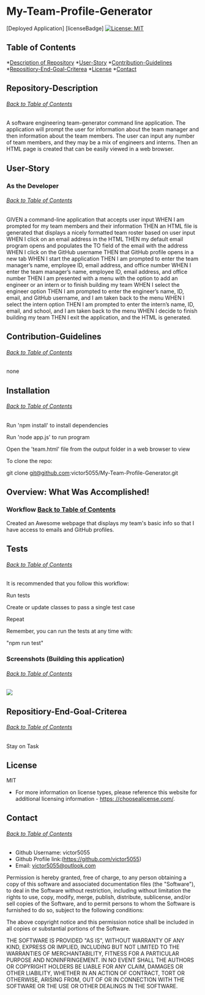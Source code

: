 # My-Team-Profile-Generator

[Deployed Application]
[licenseBadge] [![License: MIT](https://img.shields.io/badge/License-MIT-yellow.svg)](https://opensource.org/licenses/MIT)

## Table of Contents
*[Description of Repository](#Repository-Description)
*[User-Story](#User-Story)
*[Contribution-Guidelines](#Contribution-Guidelines)
*[Repositiory-End-Goal-Criterea](#Repositiory-End-Goal-Criterea)
*[License](#License)
*[Contact](#Contact)

## Repository-Description
###### [Back to Table of Contents](#Table-of-Contents)
A software engineering team-generator command line application. The application will prompt the user for information about the team manager and then information about the team members. The user can input any number of team members, and they may be a mix of engineers and interns. Then an HTML page is created that can be easily viewed in a web browser.


## User-Story
### As the Developer
###### [Back to Table of Contents](#Table-of-Contents)
GIVEN a command-line application that accepts user input
WHEN I am prompted for my team members and their information
THEN an HTML file is generated that displays a nicely formatted team roster based on user input
WHEN I click on an email address in the HTML
THEN my default email program opens and populates the TO field of the email with the address
WHEN I click on the GitHub username
THEN that GitHub profile opens in a new tab
WHEN I start the application
THEN I am prompted to enter the team manager’s name, employee ID, email address, and office number
WHEN I enter the team manager’s name, employee ID, email address, and office number
THEN I am presented with a menu with the option to add an engineer or an intern or to finish building my team
WHEN I select the engineer option
THEN I am prompted to enter the engineer’s name, ID, email, and GitHub username, and I am taken back to the menu
WHEN I select the intern option
THEN I am prompted to enter the intern’s name, ID, email, and school, and I am taken back to the menu
WHEN I decide to finish building my team
THEN I exit the application, and the HTML is generated.


## Contribution-Guidelines
###### [Back to Table of Contents](#Table-of-Contents)
none

## Installation
###### [Back to Table of Contents](#Table-of-Contents)
Run 'npm install' to install dependencies

Run 'node app.js' to run program

Open the 'team.html' file from the output folder in a web browser to view

To clone the repo:
  
git clone git@github.com:victor5055/My-Team-Profile-Generator.git

## Overview: What Was Accomplished!
### Workflow [Back to Table of Contents](#Table-of-Contents)
Created an Awesome webpage that displays my team's basic info so that I have access to emails and GitHub profiles.


## Tests 
###### [Back to Table of Contents](#Table-of-Contents)

It is recommended that you follow this workflow:

Run tests

Create or update classes to pass a single test case

Repeat

Remember, you can run the tests at any time with:

"npm run test"


### Screenshots (Building this application)
###### [Back to Table of Contents](#Table-of-Contents)
![](./)

## Repositiory-End-Goal-Criterea
###### [Back to Table of Contents](#Table-of-Contents)
Stay on Task

## License
MIT
* For more information on license types, please reference this website
for additional licensing information - [https: //choosealicense.com/](https://choosealicense.com/).


## Contact
###### [Back to Table of Contents](#Table-of-Contents)
* Github Username: victor5055
* Github Profile link:(https://github.com/victor5055)
* Email: victor5055@outlook.com

Permission is hereby granted, free of charge, to any person obtaining a copy of this software and associated documentation files (the "Software"), to deal in the Software without restriction, including without limitation the rights to use, copy, modify, merge, publish, distribute, sublicense, and/or sell copies of the Software, and to permit persons to whom the Software is furnished to do so, subject to the following conditions:

The above copyright notice and this permission notice shall be included in all copies or substantial portions of the Software.

THE SOFTWARE IS PROVIDED "AS IS", WITHOUT WARRANTY OF ANY KIND, EXPRESS OR IMPLIED, INCLUDING BUT NOT LIMITED TO THE WARRANTIES OF MERCHANTABILITY, FITNESS FOR A PARTICULAR PURPOSE AND NONINFRINGEMENT. IN NO EVENT SHALL THE AUTHORS OR COPYRIGHT HOLDERS BE LIABLE FOR ANY CLAIM, DAMAGES OR OTHER LIABILITY, WHETHER IN AN ACTION OF CONTRACT, TORT OR OTHERWISE, ARISING FROM, OUT OF OR IN CONNECTION WITH THE SOFTWARE OR THE USE OR OTHER DEALINGS IN THE SOFTWARE.